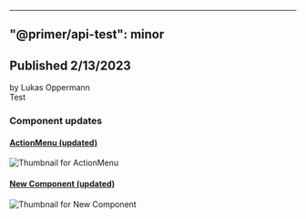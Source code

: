
---
"@primer/api-test": minor
---
## Published 2/13/2023
by Lukas Oppermann   
Test   
### Component updates
#### [ActionMenu (updated)](https://www.figma.com/file/HD7FUvOEHLtWvWuhu1AUaJ?node-id=216:18)
  
  ![Thumbnail for ActionMenu](https://s3-alpha.figma.com/checkpoints/LsI/Zna/fc21WfbgbNLK1uHH/component_thumbnail_1.png?X-Amz-Algorithm=AWS4-HMAC-SHA256&X-Amz-Credential=AKIAQ4GOSFWC3T6QNBUC%2F20230212%2Fus-west-2%2Fs3%2Faws4_request&X-Amz-Date=20230212T120000Z&X-Amz-Expires=604800&X-Amz-SignedHeaders=host&X-Amz-Signature=2f16140385bb31a57da9abd0f9d75799ee05b072c7195f327b82eb399e9d7896)
#### [New Component (updated)](https://www.figma.com/file/HD7FUvOEHLtWvWuhu1AUaJ?node-id=226:36)
  
  ![Thumbnail for New Component](https://s3-alpha.figma.com/checkpoints/GTI/DBq/K8AsSehGJDT0YJRj/component_thumbnail_0.png?X-Amz-Algorithm=AWS4-HMAC-SHA256&X-Amz-Credential=AKIAQ4GOSFWC3T6QNBUC%2F20230212%2Fus-west-2%2Fs3%2Faws4_request&X-Amz-Date=20230212T120000Z&X-Amz-Expires=604800&X-Amz-SignedHeaders=host&X-Amz-Signature=43320e1472c8dfc29d0f64d1edaf1e14158fedc6d1790f5bf79c4c6a586e4b66)
